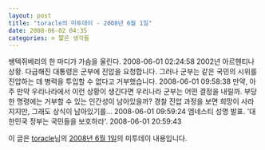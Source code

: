 ```yaml
---
layout: post
title: "toracle의 미투데이 - 2008년 6월 1일"
date: 2008-06-02 04:35
categories: ⊙ 짧은 생각들
---
```


쌩텍쥐베리의 한 마디가 가슴을 울린다. 2008-06-01 02:24:58
2002년 아르헨티나 상황. 다급해진 대통령은 군부에 진압을 요청합니다. 그러나 군부는 같은 국민의 시위를 진압하는 데 병력을 투입할 수 없다고 거부했습니다.  2008-06-01 09:58:38
만약, 아주 만약 우리나라에서 이런 상황이 생긴다면 우리나라 군부는 어떤 결정을 내릴까. 부당한 명령에는 거부할 수 있는 인간성이 남아있을까? 경찰 진압 과정을 보면 희망이 사라지지만, 그래도 상식이 남아있기를… 2008-06-01 09:59:24
엠네스티 성명 발표.  '대한민국 정부는 국민들을 보호하라'. 2008-06-01 20:59:43


이 글은 [toracle](http://me2day.net/toracle)님의 [2008년 6월 1일](http://me2day.net/toracle/2008/06/01)의 미투데이 내용입니다.

 
       

